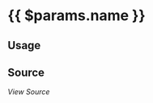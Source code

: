 <h1>{{ $params.name }}</h1>

<FunctionInfo :name="$params.name" />

<script setup>
import { metadata } from '@reactive-vscode/metadata'
import { withBase, useData } from 'vitepress'

const { params, title } = useData()

const fn = metadata.functions.find(fn => fn.name === params.value.name)

// A workaround for https://github.com/vuejs/vitepress/issues/3758
if(!import.meta.env.SSR)
  document.title = `${fn.name} | Reactive VSCode`

const sourcePath = `packages/core/${fn.isComposable ? 'composables' : 'utils'}/${fn.name}.ts`
</script>

## Usage

<!-- @content -->

## Source

<a :href="`https://github.com/kermanx/reactive-vscode/blob/main/${sourcePath}`" target="_blank"><i i-carbon-logo-github text-black dark:text-white mb-1 text-lg /> View Source</a>
